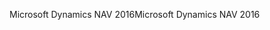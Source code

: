 <span data-ttu-id="f62ad-101">Microsoft Dynamics NAV 2016</span><span class="sxs-lookup"><span data-stu-id="f62ad-101">Microsoft Dynamics NAV 2016</span></span>